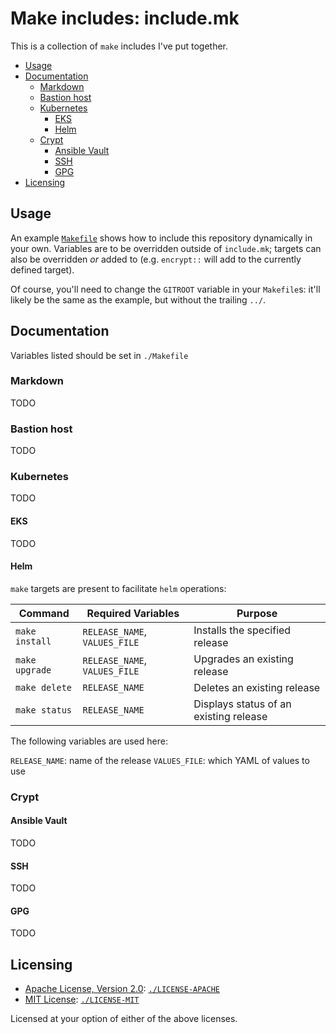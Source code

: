 # Make includes: include.mk

This is a collection of `make` includes I've put together.

<!-- toc -->

- [Usage](#usage)
- [Documentation](#documentation)
    * [Markdown](#markdown)
    * [Bastion host](#bastion-host)
    * [Kubernetes](#kubernetes)
        + [EKS](#eks)
        + [Helm](#helm)
    * [Crypt](#crypt)
        + [Ansible Vault](#ansible-vault)
        + [SSH](#ssh)
        + [GPG](#gpg)
- [Licensing](#licensing)

<!-- tocstop -->

## Usage

An example [`Makefile`](Makefile) shows how to include this repository dynamically in your own. Variables are to be overridden outside of `include.mk`; targets can also be overridden _or_ added to (e.g. `encrypt::` will add to the currently defined target).

Of course, you'll need to change the `GITROOT` variable in your `Makefile`s: it'll likely be the same as the example, but without the trailing `../`.

## Documentation

Variables listed should be set in `./Makefile`

### Markdown

TODO

### Bastion host

TODO

### Kubernetes

TODO

#### EKS

TODO

#### Helm

`make` targets are present to facilitate `helm` operations:

|Command|Required Variables|Purpose|
|-|-|-|
|`make install`|`RELEASE_NAME`, `VALUES_FILE`|Installs the specified release|
|`make upgrade`|`RELEASE_NAME`, `VALUES_FILE`|Upgrades an existing release|
|`make delete`|`RELEASE_NAME`|Deletes an existing release|
|`make status`|`RELEASE_NAME`|Displays status of an existing release|

The following variables are used here:

`RELEASE_NAME`: name of the release
`VALUES_FILE`: which YAML of values to use

### Crypt

#### Ansible Vault

TODO

#### SSH

TODO

#### GPG

TODO

## Licensing

 * [Apache License, Version 2.0](https://www.apache.org/licenses/LICENSE-2.0): [`./LICENSE-APACHE`](LICENSE-APACHE)
 * [MIT License](https://opensource.org/licenses/MIT): [`./LICENSE-MIT`](LICENSE-MIT)

Licensed at your option of either of the above licenses.

